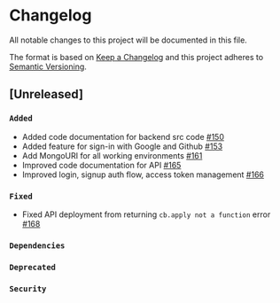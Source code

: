 
<!-- Change log file should contain history of all changes or contributions made and a reference to the PR or issue created -->

# Changelog

All notable changes to this project will be documented in this file.

The format is based on [Keep a Changelog](https://keepachangelog.com/en/1.0.0/)
and this project adheres to [Semantic Versioning](https://semver.org/spec/v2.0.0.html).

## [Unreleased]

### `Added`
- Added code documentation for backend src code [#150](https://github.com/Open-Science-Community-Saudi-Arabia/MOOCs/pull/150)
- Added feature for sign-in with Google and Github [#153](https://github.com/Open-Science-Community-Saudi-Arabia/MOOCs/pull/153)
- Add MongoURI for all working environments [#161](https://github.com/Open-Science-Community-Saudi-Arabia/MOOCs/pull/161)
- Improved code documentation for API [#165](https://github.com/Open-Science-Community-Saudi-Arabia/MOOCs/pull/161)
- Improved login, signup auth flow, access token management [#166](https://github.com/Open-Science-Community-Saudi-Arabia/MOOCs/pull/166)

  
### `Fixed`
- Fixed API deployment from returning `cb.apply not a function` error [#168](https://github.com/Open-Science-Community-Saudi-Arabia/MOOCs/pull/168)

### `Dependencies`

### `Deprecated`

### `Security`
 